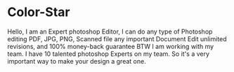 # Color-Star
Hello, I am an Expert photoshop Editor, I can do any type of Photoshop editing PDF, JPG, PNG, Scanned file any important Document Edit unlimited revisions, and 100% money-back guarantee BTW I am working with my team. I have 10 talented photoshop Experts on my team. So it's a very important way to make your design a great one.
